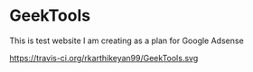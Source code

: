 # GeekTools

This is test website I am creating as a plan for Google Adsense

https://travis-ci.org/rkarthikeyan99/GeekTools.svg
